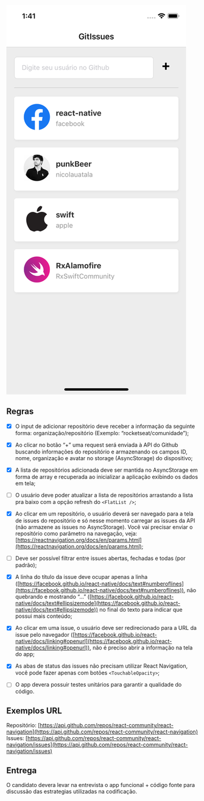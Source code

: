 ![enter image description here](https://raw.githubusercontent.com/nicolauatala/gitRepositiories/master/print.png)

## Regras

 - [x] O input de adicionar repositório deve receber a informação da
       seguinte forma: organização/repositório (Exemplo:
       “rocketseat/comunidade”);
 - [x] Ao clicar no botão “+” uma request será enviada à API do Github
       buscando informações do repositório e armazenando os campos ID,
       nome, organização e avatar no storage (AsyncStorage) do
       dispositivo;
 - [x] A lista de repositórios adicionada deve ser mantida no
       AsyncStorage em forma de array e recuperada ao inicializar a
       aplicação exibindo os dados em tela;
 - [ ] O usuário deve poder atualizar a lista de repositórios arrastando
       a lista pra baixo com a opção refresh do  `<FlatList />`;
 - [x] Ao clicar em um repositório, o usuário deverá ser navegado para a
       tela de issues do repositório e só nesse momento carregar as
       issues da API (não armazene as issues no AsyncStorage). Você vai
       precisar enviar o repositório como parâmetro na navegação, veja: 
       [https://reactnavigation.org/docs/en/params.html](https://reactnavigation.org/docs/en/params.html);
       
 - [ ] Deve ser possível filtrar entre issues abertas, fechadas e todas
       (por padrão);
	
 - [x] A linha do título da issue deve ocupar apenas a linha
       ([https://facebook.github.io/react-native/docs/text#numberoflines](https://facebook.github.io/react-native/docs/text#numberoflines)),
              não quebrando e mostrando “...” ([https://facebook.github.io/react-native/docs/text#ellipsizemode](https://facebook.github.io/react-native/docs/text#ellipsizemode))
       no final do texto para indicar que possui mais conteúdo;
       
 - [x] Ao clicar em uma issue, o usuário deve ser redirecionado para a
       URL da issue pelo navegador
              ([https://facebook.github.io/react-native/docs/linking#openurl](https://facebook.github.io/react-native/docs/linking#openurl)),
              não é preciso abrir a informação na tela do app;
 - [x] As abas de status das issues não precisam utilizar React
       Navigation, você pode fazer apenas com botões 
       `<TouchableOpacity>`;
	
 - [ ] O app devera possuir testes unitários para garantir a qualidade
       do código.

## [](https://github.com/fabriciopedreira/desafio-react-native#exemplos-url)Exemplos URL

Repositório:  [https://api.github.com/repos/react-community/react-navigation](https://api.github.com/repos/react-community/react-navigation)  Issues:  [https://api.github.com/repos/react-community/react-navigation/issues](https://api.github.com/repos/react-community/react-navigation/issues)

## [](https://github.com/fabriciopedreira/desafio-react-native#entrega)Entrega

O candidato devera levar na entrevista o app funcional + código fonte para discussão das estrategias utilizadas na codificação.
